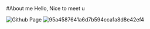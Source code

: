 #About me
Hello, Nice to meet u

![Github Page](https://github.com/Keitu-fung)
![95a4587641a6d7b594cca1a8d8e42ef4](https://github.com/user-attachments/assets/ac4c64a9-f820-4848-9600-5cf6c138c75f)


